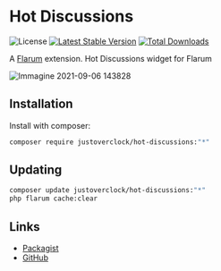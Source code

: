 # Hot Discussions


![License](https://img.shields.io/badge/license-MIT-blue.svg) [![Latest Stable Version](https://poser.pugx.org/justoverclock/hot-discussions/v)](https://packagist.org/packages/justoverclock/hot-discussions) [![Total Downloads](https://poser.pugx.org/justoverclock/hot-discussions/downloads)](https://packagist.org/packages/justoverclock/hot-discussions)

A [Flarum](http://flarum.org) extension. Hot Discussions widget for Flarum

![Immagine 2021-09-06 143828](https://user-images.githubusercontent.com/79002016/132218782-de359bfd-c8eb-463b-8d3d-7c219c187e8a.png)


## Installation

Install with composer:

```sh
composer require justoverclock/hot-discussions:"*"
```

## Updating

```sh
composer update justoverclock/hot-discussions:"*"
php flarum cache:clear
```

## Links

- [Packagist](https://packagist.org/packages/justoverclock/hot-discussions)
- [GitHub](https://github.com/justoverclockl/hot-discussions)
